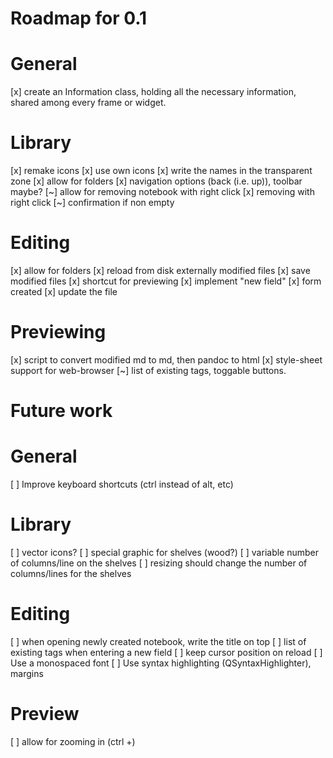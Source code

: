 Roadmap for 0.1
===============

# General
[x] create an Information class, holding all the necessary information, shared
    among every frame or widget.

# Library
[x] remake icons
    [x] use own icons
    [x] write the names in the transparent zone
[x] allow for folders
[x] navigation options (back (i.e. up)), toolbar maybe?
[~] allow for removing notebook with right click
    [x] removing with right click
    [~] confirmation if non empty

# Editing
[x] allow for folders
[x] reload from disk externally modified files
[x] save modified files
[x] shortcut for previewing
[x] implement "new field"
    [x] form created
    [x] update the file

# Previewing
[x] script to convert modified md to md, then pandoc to html
[x] style-sheet support for web-browser
[~] list of existing tags, toggable buttons.


Future work
===========

# General
[ ] Improve keyboard shortcuts (ctrl instead of alt, etc)

# Library
[ ] vector icons?
[ ] special graphic for shelves (wood?)
[ ] variable number of columns/line on the shelves
[ ] resizing should change the number of columns/lines for the shelves

# Editing
[ ] when opening newly created notebook, write the title on top
[ ] list of existing tags when entering a new field
[ ] keep cursor position on reload
[ ] Use a monospaced font
[ ] Use syntax highlighting (QSyntaxHighlighter), margins

# Preview
[ ] allow for zooming in (ctrl +)
